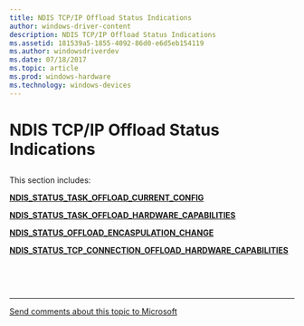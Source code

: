 ```yaml
---
title: NDIS TCP/IP Offload Status Indications
author: windows-driver-content
description: NDIS TCP/IP Offload Status Indications
ms.assetid: 181539a5-1855-4092-86d0-e6d5eb154119
ms.author: windowsdriverdev 
ms.date: 07/18/2017 
ms.topic: article 
ms.prod: windows-hardware 
ms.technology: windows-devices
---
```


# NDIS TCP/IP Offload Status Indications


## <a href="" id="ddk-ndis-tcp-ip-offload-status-indications-nr"></a>


This section includes:

[**NDIS\_STATUS\_TASK\_OFFLOAD\_CURRENT\_CONFIG**](ndis-status-task-offload-current-config.md)

[**NDIS\_STATUS\_TASK\_OFFLOAD\_HARDWARE\_CAPABILITIES**](ndis-status-task-offload-hardware-capabilities.md)

[**NDIS\_STATUS\_OFFLOAD\_ENCASPULATION\_CHANGE**](ndis-status-offload-encaspulation-change.md)

[**NDIS\_STATUS\_TCP\_CONNECTION\_OFFLOAD\_HARDWARE\_CAPABILITIES**](ndis-status-tcp-connection-offload-hardware-capabilities.md)

 

 


--------------------
[Send comments about this topic to Microsoft](mailto:wsddocfb@microsoft.com?subject=Documentation%20feedback%20%5Bnetvista\netvista%5D:%20NDIS%20TCP/IP%20Offload%20Status%20Indications%20%20RELEASE:%20%287/5/2017%29&body=%0A%0APRIVACY%20STATEMENT%0A%0AWe%20use%20your%20feedback%20to%20improve%20the%20documentation.%20We%20don't%20use%20your%20email%20address%20for%20any%20other%20purpose,%20and%20we'll%20remove%20your%20email%20address%20from%20our%20system%20after%20the%20issue%20that%20you're%20reporting%20is%20fixed.%20While%20we're%20working%20to%20fix%20this%20issue,%20we%20might%20send%20you%20an%20email%20message%20to%20ask%20for%20more%20info.%20Later,%20we%20might%20also%20send%20you%20an%20email%20message%20to%20let%20you%20know%20that%20we've%20addressed%20your%20feedback.%0A%0AFor%20more%20info%20about%20Microsoft's%20privacy%20policy,%20see%20http://privacy.microsoft.com/default.aspx. "Send comments about this topic to Microsoft")


